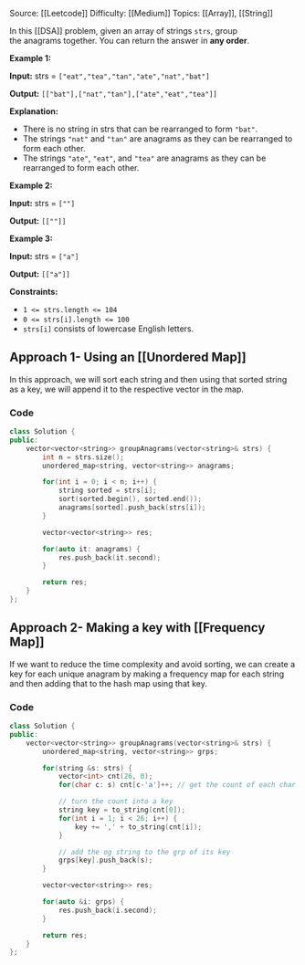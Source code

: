 Source: [[Leetcode]]
Difficulty: [[Medium]]
Topics: [[Array]], [[String]]

In this [[DSA]] problem, given an array of strings `strs`, group the anagrams together. You can return the answer in **any order**.

**Example 1:**

**Input:** strs = `["eat","tea","tan","ate","nat","bat"]`

**Output:** `[["bat"],["nat","tan"],["ate","eat","tea"]]`

**Explanation:**

- There is no string in strs that can be rearranged to form `"bat"`.
- The strings `"nat"` and `"tan"` are anagrams as they can be rearranged to form each other.
- The strings `"ate"`, `"eat"`, and `"tea"` are anagrams as they can be rearranged to form each other.

**Example 2:**

**Input:** strs = `[""]`

**Output:** `[[""]]`

**Example 3:**

**Input:** strs = `["a"]`

**Output:** `[["a"]]`

**Constraints:**

- `1 <= strs.length <= 104`
- `0 <= strs[i].length <= 100`
- `strs[i]` consists of lowercase English letters.

## Approach 1- Using an [[Unordered Map]]
In this approach, we will sort each string and then using that sorted string as a key, we will append it to the respective vector in the map.

### Code 
```cpp
class Solution {
public:
    vector<vector<string>> groupAnagrams(vector<string>& strs) {
        int n = strs.size();
        unordered_map<string, vector<string>> anagrams;

        for(int i = 0; i < n; i++) {
            string sorted = strs[i];
            sort(sorted.begin(), sorted.end());
            anagrams[sorted].push_back(strs[i]);
        }

        vector<vector<string>> res;

        for(auto it: anagrams) {
            res.push_back(it.second);
        }

        return res;
    }
};
```

## Approach 2- Making a key with [[Frequency Map]]
If we want to reduce the time complexity and avoid sorting, we can create a key for each unique anagram by making a frequency map for each string and then adding that to the hash map using that key. 

### Code 
```cpp
class Solution {
public:
    vector<vector<string>> groupAnagrams(vector<string>& strs) {
        unordered_map<string, vector<string>> grps;

        for(string &s: strs) {
            vector<int> cnt(26, 0);
            for(char c: s) cnt[c-'a']++; // get the count of each char

            // turn the count into a key
            string key = to_string(cnt[0]);
            for(int i = 1; i < 26; i++) {
                key += ',' + to_string(cnt[i]);
            }

            // add the og string to the grp of its key
            grps[key].push_back(s);
        }

        vector<vector<string>> res;

        for(auto &i: grps) {
            res.push_back(i.second);
        }

        return res;
    }
};
```
